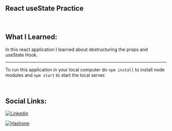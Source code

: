 ## React useState Practice

<br>

## What I Learned:

In this react application I learned about destructuring the props and useState Hook.

<hr>

To run this application in your local computer do `npm install` to install node modules and `npm start` to start the local server.

<br>

## Social Links:

[![Linkedin](https://img.shields.io/badge/LinkedIn-0077B5?style=for-the-badge&logo=linkedin&logoColor=white)](https://www.linkedin.com/in/nikhilkhetan17/)

[![Hashone](https://img.shields.io/badge/Hashnode-2962FF?style=for-the-badge&logo=hashnode&logoColor=white)](https://nikhilkhetan.hashnode.dev/)
